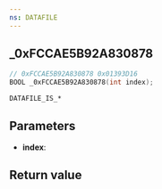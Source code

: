 ```yaml
---
ns: DATAFILE
---
```

## _0xFCCAE5B92A830878

```c
// 0xFCCAE5B92A830878 0x01393D16
BOOL _0xFCCAE5B92A830878(int index);
```

```
DATAFILE_IS_*
```

## Parameters
* **index**: 

## Return value
